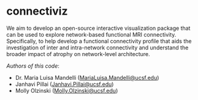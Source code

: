 # connectiviz

We aim to develop an open-source interactive visualization package that can be used to explore network-based functional MRI connectivity. Specifically, to help develop a functional connectivity profile that aids the investigation of inter and intra-network connectivity and understand the broader impact of atrophy on network-level architecture. 

*Authors of this code*:
- Dr. Maria Luisa Mandelli (MariaLuisa.Mandelli@ucsf.edu) 
- Janhavi Pillai (Janhavi.Pillai@ucsf.edu)
- Molly Olzinski (Molly.Olzinski@ucsf.edu)
